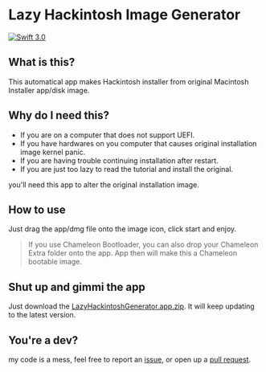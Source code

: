 # Lazy Hackintosh Image Generator
[![Swift 3.0](https://img.shields.io/badge/Swift-3.0-orange.svg?style=flat)](https://swift.org)
## What is this?
This automatical app makes Hackintosh installer from original Macintosh Installer app/disk image.
## Why do I need this?
* If you are on a computer that does not support UEFI.
* If you have hardwares on you computer that causes original installation image kernel panic.
* If you are having trouble continuing installation after restart.
* If you are just too lazy to read the tutorial and install the original.

you'll need this app to alter the original installation image.

## How to use
Just drag the app/dmg file onto the image icon, click start and enjoy.
>If you use Chameleon Bootloader, you can also drop your Chameleon Extra folder onto the app. App then will make this a Chameleon bootable image.

## Shut up and gimmi the app
Just download the [LazyHackintoshGenerator.app.zip](https://raw.githubusercontent.com/arslan2012/Lazy-Hackintosh-Image-Generator/master/LazyHackintoshGenerator.app.zip). It will keep updating to the latest version.

## You're a dev?
my code is a mess, feel free to report an [issue](https://github.com/arslan2012/Lazy-Hackintosh-Image-Generator/issues/new), or open up a [pull request](https://github.com/arslan2012/Lazy-Hackintosh-Image-Generator/compare).